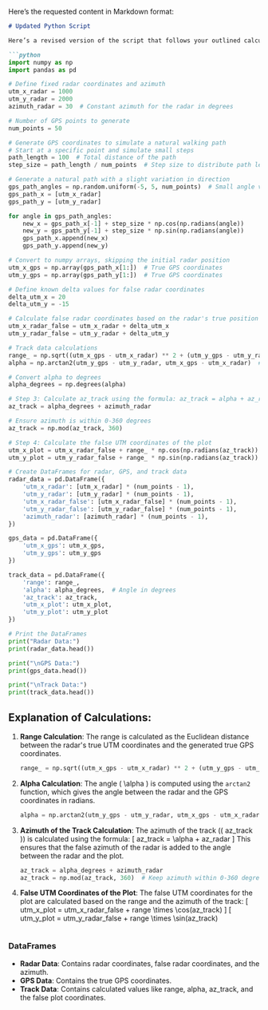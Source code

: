Here’s the requested content in Markdown format:

```markdown
# Updated Python Script

Here’s a revised version of the script that follows your outlined calculation steps more closely. I will calculate the range, angle (alpha), track azimuth (az_track), and the UTM coordinates based on the false radar data and the true GPS data.

```python
import numpy as np
import pandas as pd

# Define fixed radar coordinates and azimuth
utm_x_radar = 1000
utm_y_radar = 2000
azimuth_radar = 30  # Constant azimuth for the radar in degrees

# Number of GPS points to generate
num_points = 50

# Generate GPS coordinates to simulate a natural walking path
# Start at a specific point and simulate small steps
path_length = 100  # Total distance of the path
step_size = path_length / num_points  # Step size to distribute path length

# Generate a natural path with a slight variation in direction
gps_path_angles = np.random.uniform(-5, 5, num_points)  # Small angle variation for natural path
gps_path_x = [utm_x_radar]
gps_path_y = [utm_y_radar]

for angle in gps_path_angles:
    new_x = gps_path_x[-1] + step_size * np.cos(np.radians(angle))
    new_y = gps_path_y[-1] + step_size * np.sin(np.radians(angle))
    gps_path_x.append(new_x)
    gps_path_y.append(new_y)

# Convert to numpy arrays, skipping the initial radar position
utm_x_gps = np.array(gps_path_x[1:])  # True GPS coordinates
utm_y_gps = np.array(gps_path_y[1:])  # True GPS coordinates

# Define known delta values for false radar coordinates
delta_utm_x = 20
delta_utm_y = -15

# Calculate false radar coordinates based on the radar's true position
utm_x_radar_false = utm_x_radar + delta_utm_x
utm_y_radar_false = utm_y_radar + delta_utm_y

# Track data calculations
range_ = np.sqrt((utm_x_gps - utm_x_radar) ** 2 + (utm_y_gps - utm_y_radar) ** 2)  # Step 1: Calculate range
alpha = np.arctan2(utm_y_gps - utm_y_radar, utm_x_gps - utm_x_radar)  # Step 2: Calculate alpha (in radians)

# Convert alpha to degrees
alpha_degrees = np.degrees(alpha)

# Step 3: Calculate az_track using the formula: az_track = alpha + az_radar
az_track = alpha_degrees + azimuth_radar

# Ensure azimuth is within 0-360 degrees
az_track = np.mod(az_track, 360)

# Step 4: Calculate the false UTM coordinates of the plot
utm_x_plot = utm_x_radar_false + range_ * np.cos(np.radians(az_track))
utm_y_plot = utm_y_radar_false + range_ * np.sin(np.radians(az_track))

# Create DataFrames for radar, GPS, and track data
radar_data = pd.DataFrame({
    'utm_x_radar': [utm_x_radar] * (num_points - 1),
    'utm_y_radar': [utm_y_radar] * (num_points - 1),
    'utm_x_radar_false': [utm_x_radar_false] * (num_points - 1),
    'utm_y_radar_false': [utm_y_radar_false] * (num_points - 1),
    'azimuth_radar': [azimuth_radar] * (num_points - 1),
})

gps_data = pd.DataFrame({
    'utm_x_gps': utm_x_gps,
    'utm_y_gps': utm_y_gps
})

track_data = pd.DataFrame({
    'range': range_,
    'alpha': alpha_degrees,  # Angle in degrees
    'az_track': az_track,
    'utm_x_plot': utm_x_plot,
    'utm_y_plot': utm_y_plot
})

# Print the DataFrames
print("Radar Data:")
print(radar_data.head())

print("\nGPS Data:")
print(gps_data.head())

print("\nTrack Data:")
print(track_data.head())
```

## Explanation of Calculations:

1. **Range Calculation**: The range is calculated as the Euclidean distance between the radar's true UTM coordinates and the generated true GPS coordinates.
   ```python
   range_ = np.sqrt((utm_x_gps - utm_x_radar) ** 2 + (utm_y_gps - utm_y_radar) ** 2)
   ```

2. **Alpha Calculation**: The angle \( \alpha \) is computed using the `arctan2` function, which gives the angle between the radar and the GPS coordinates in radians.
   ```python
   alpha = np.arctan2(utm_y_gps - utm_y_radar, utm_x_gps - utm_x_radar)
   ```

3. **Azimuth of the Track Calculation**: The azimuth of the track (\( az\_track \)) is calculated using the formula:
   \[
   az\_track = \alpha + az\_radar
   \]
   This ensures that the false azimuth of the radar is added to the angle between the radar and the plot.
   ```python
   az_track = alpha_degrees + azimuth_radar
   az_track = np.mod(az_track, 360)  # Keep azimuth within 0-360 degrees
   ```

4. **False UTM Coordinates of the Plot**: The false UTM coordinates for the plot are calculated based on the range and the azimuth of the track:
   \[
   utm\_x\_plot = utm\_x\_radar\_false + range \times \cos(az\_track)
   \]
   \[
   utm\_y\_plot = utm\_y\_radar\_false + range \times \sin(az\_track)
   ```

### DataFrames
- **Radar Data**: Contains radar coordinates, false radar coordinates, and the azimuth.
- **GPS Data**: Contains the true GPS coordinates.
- **Track Data**: Contains calculated values like range, alpha, az_track, and the false plot coordinates.

